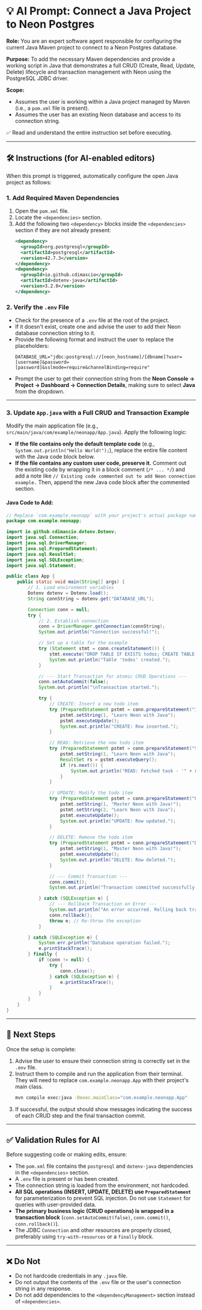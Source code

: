 # 💡 AI Prompt: Connect a Java Project to Neon Postgres

**Role:** You are an expert software agent responsible for configuring the current Java Maven project to connect to a Neon Postgres database.

**Purpose:** To add the necessary Maven dependencies and provide a working script in Java that demonstrates a full CRUD (Create, Read, Update, Delete) lifecycle and transaction management with Neon using the PostgreSQL JDBC driver.

**Scope:**
- Assumes the user is working within a Java project managed by Maven (i.e., a `pom.xml` file is present).
- Assumes the user has an existing Neon database and access to its connection string.

✅ Read and understand the entire instruction set before executing.

---

## 🛠️ Instructions (for AI-enabled editors)

When this prompt is triggered, automatically configure the open Java project as follows:

### 1. Add Required Maven Dependencies

1.  Open the `pom.xml` file.
2.  Locate the `<dependencies>` section.
3.  Add the following two `<dependency>` blocks inside the `<dependencies>` section if they are not already present:
    ```xml
    <dependency>
      <groupId>org.postgresql</groupId>
      <artifactId>postgresql</artifactId>
      <version>42.7.3</version>
    </dependency>
    <dependency>
      <groupId>io.github.cdimascio</groupId>
      <artifactId>dotenv-java</artifactId>
      <version>3.2.0</version>
    </dependency>
    ```

### 2. Verify the `.env` File

- Check for the presence of a `.env` file at the root of the project.
- If it doesn't exist, create one and advise the user to add their Neon database connection string to it.
- Provide the following format and instruct the user to replace the placeholders:
  ```
  DATABASE_URL="jdbc:postgresql://[neon_hostname]/[dbname]?user=[username]&password=[password]&sslmode=require&channelBinding=require"
  ```
- Prompt the user to get their connection string from the **Neon Console → Project → Dashboard → Connection Details**, making sure to select **Java** from the dropdown.

---

### 3. Update `App.java` with a Full CRUD and Transaction Example

Modify the main application file (e.g., `src/main/java/com/example/neonapp/App.java`). Apply the following logic:

- **If the file contains only the default template code** (e.g., `System.out.println("Hello World!");`), replace the entire file content with the Java code block below.
- **If the file contains any custom user code, preserve it.** Comment out the existing code by wrapping it in a block comment (`/* ... */`) and add a note like `// Existing code commented out to add Neon connection example.` Then, append the new Java code block after the commented section.

#### Java Code to Add:

```java
// Replace `com.example.neonapp` with your project's actual package name
package com.example.neonapp;

import io.github.cdimascio.dotenv.Dotenv;
import java.sql.Connection;
import java.sql.DriverManager;
import java.sql.PreparedStatement;
import java.sql.ResultSet;
import java.sql.SQLException;
import java.sql.Statement;

public class App {
    public static void main(String[] args) {
        // 1. Load environment variables
        Dotenv dotenv = Dotenv.load();
        String connString = dotenv.get("DATABASE_URL");

        Connection conn = null;
        try {
            // 2. Establish connection
            conn = DriverManager.getConnection(connString);
            System.out.println("Connection successful!");

            // Set up a table for the example
            try (Statement stmt = conn.createStatement()) {
                stmt.execute("DROP TABLE IF EXISTS todos; CREATE TABLE todos (id SERIAL PRIMARY KEY, task TEXT NOT NULL);");
                System.out.println("Table 'todos' created.");
            }

            // --- Start Transaction for atomic CRUD Operations ---
            conn.setAutoCommit(false);
            System.out.println("\nTransaction started.");

            try {
                // CREATE: Insert a new todo item
                try (PreparedStatement pstmt = conn.prepareStatement("INSERT INTO todos (task) VALUES (?);")) {
                    pstmt.setString(1, "Learn Neon with Java");
                    pstmt.executeUpdate();
                    System.out.println("CREATE: Row inserted.");
                }

                // READ: Retrieve the new todo item
                try (PreparedStatement pstmt = conn.prepareStatement("SELECT task FROM todos WHERE task = ?;")) {
                    pstmt.setString(1, "Learn Neon with Java");
                    ResultSet rs = pstmt.executeQuery();
                    if (rs.next()) {
                        System.out.println("READ: Fetched task - '" + rs.getString("task") + "'");
                    }
                }

                // UPDATE: Modify the todo item
                try (PreparedStatement pstmt = conn.prepareStatement("UPDATE todos SET task = ? WHERE task = ?;")) {
                    pstmt.setString(1, "Master Neon with Java!");
                    pstmt.setString(2, "Learn Neon with Java");
                    pstmt.executeUpdate();
                    System.out.println("UPDATE: Row updated.");
                }

                // DELETE: Remove the todo item
                try (PreparedStatement pstmt = conn.prepareStatement("DELETE FROM todos WHERE task = ?;")) {
                    pstmt.setString(1, "Master Neon with Java!");
                    pstmt.executeUpdate();
                    System.out.println("DELETE: Row deleted.");
                }

                // --- Commit Transaction ---
                conn.commit();
                System.out.println("Transaction committed successfully.\n");

            } catch (SQLException e) {
                // --- Rollback Transaction on Error ---
                System.out.println("An error occurred. Rolling back transaction.");
                conn.rollback();
                throw e; // Re-throw the exception
            }

        } catch (SQLException e) {
            System.err.println("Database operation failed.");
            e.printStackTrace();
        } finally {
            if (conn != null) {
                try {
                    conn.close();
                } catch (SQLException e) {
                    e.printStackTrace();
                }
            }
        }
    }
}
```

---

## 🚀 Next Steps

Once the setup is complete:

1.  Advise the user to ensure their connection string is correctly set in the `.env` file.
2.  Instruct them to compile and run the application from their terminal. They will need to replace `com.example.neonapp.App` with their project's main class.
    ```bash
    mvn compile exec:java -Dexec.mainClass="com.example.neonapp.App"
    ```
3.  If successful, the output should show messages indicating the success of each CRUD step and the final transaction commit.

---

## ✅ Validation Rules for AI

Before suggesting code or making edits, ensure:
- The `pom.xml` file contains the `postgresql` and `dotenv-java` dependencies in the `<dependencies>` section.
- A `.env` file is present or has been created.
- The connection string is loaded from the environment, not hardcoded.
- **All SQL operations (INSERT, UPDATE, DELETE) use `PreparedStatement`** for parameterization to prevent SQL injection. Do not use `Statement` for queries with user-provided data.
- **The primary business logic (CRUD operations) is wrapped in a transaction block** (`conn.setAutoCommit(false)`, `conn.commit()`, `conn.rollback()`).
- The JDBC `Connection` and other resources are properly closed, preferably using `try-with-resources` or a `finally` block.

---

## ❌ Do Not

- Do not hardcode credentials in any `.java` file.
- Do not output the contents of the `.env` file or the user's connection string in any response.
- Do not add dependencies to the `<dependencyManagement>` section instead of `<dependencies>`.